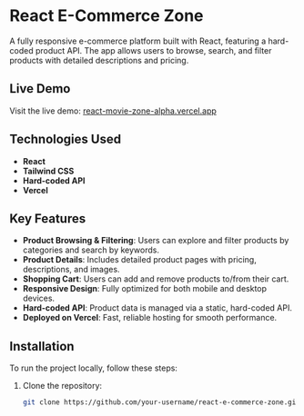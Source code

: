 # React E-Commerce Zone

A fully responsive e-commerce platform built with React, featuring a hard-coded product API. The app allows users to browse, search, and filter products with detailed descriptions and pricing.

## Live Demo
Visit the live demo: [react-movie-zone-alpha.vercel.app](https://react-movie-zone-alpha.vercel.app)

## Technologies Used
- **React**
- **Tailwind CSS**
- **Hard-coded API**
- **Vercel**

## Key Features
- **Product Browsing & Filtering**: Users can explore and filter products by categories and search by keywords.
- **Product Details**: Includes detailed product pages with pricing, descriptions, and images.
- **Shopping Cart**: Users can add and remove products to/from their cart.
- **Responsive Design**: Fully optimized for both mobile and desktop devices.
- **Hard-coded API**: Product data is managed via a static, hard-coded API.
- **Deployed on Vercel**: Fast, reliable hosting for smooth performance.

## Installation
To run the project locally, follow these steps:

1. Clone the repository:
   ```bash
   git clone https://github.com/your-username/react-e-commerce-zone.git
